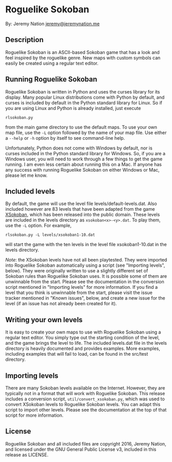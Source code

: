# Roguelike Sokoban

By: Jeremy Nation <jeremy@jeremynation.me>

## Description

Roguelike Sokoban is an ASCII-based Sokoban game that has a look and feel
inspired by the roguelike genre. New maps with custom symbols can easily be
created using a regular text editor.

## Running Roguelike Sokoban

Roguelike Sokoban is written in Python and uses the curses library for its
display. Many popular Linux distributions come with Python by default, and
curses is included by default in the Python standard library for Linux. So if
you are using Linux and Python is already installed, just execute

    rlsokoban.py

from the main game directory to use the default maps. To use your own map file,
use the `-L` option followed by the name of your map file. Use either a
`--help` or `-h` option by itself to see command-line help.

Unfortunately, Python does not come with Windows by default, nor is curses
included in the Python standard library for Windows. So, if you are a Windows
user, you will need to work through a few things to get the game running. I am
even less certain about running this on a Mac. If anyone has any success with
running Roguelike Sokoban on either Windows or Mac, please let me know.

## Included levels

By default, the game will use the level file levels/default-levels.dat. Also
included however are 83 levels that have been adapted from the game
[XSokoban](http://www.cs.cornell.edu/andru/xsokoban.html), which has been
released into the public domain. These levels are included in the levels
directory as `xsokoban<x>-<y>.dat`. To play them, use the `-L` option. For
example,

    rlsokoban.py -L levels/xsokoban1-10.dat

will start the game with the ten levels in the level file xsokoban1-10.dat in
the levels directory.

*Note*: the XSokoban levels have not all been playtested. They were imported
into Roguelike Sokoban automatically using a script (see "Importing levels",
below).  They were originally written to use a slightly different set of
Sokoban rules than Roguelike Sokoban uses. It is possible some of them are
unwinnable from the start. Please see the documentation in the conversion
script mentioned in "Importing levels" for more information. If you find a
level that you think is unwinnable from the start, please visit the issue
tracker mentioned in "Known issues", below, and create a new issue for the
level (if an issue has not already been created for it).

## Writing your own levels

It is easy to create your own maps to use with Roguelike Sokoban using a
regular text editor. You simply type out the starting condition of the level,
and the game brings the level to life. The included levels.dat file in the
levels directory is heavily documented and provides examples. More examples,
including examples that will fail to load, can be found in the src/test
directory.

## Importing levels

There are many Sokoban levels available on the Internet. However, they are
typically not in a format that will work with Roguelike Sokoban. This release
includes a conversion script, `util/convert_xsokoban.py`, which was used to
convert XSokoban levels to Roguelike Sokoban levels. You can adapt this script
to import other levels. Please see the documentation at the top of that script
for more information.

## License

Roguelike Sokoban and all included files are copyright 2016, Jeremy Nation, and
licensed under the GNU General Public License v3, included in this release as
LICENSE.
